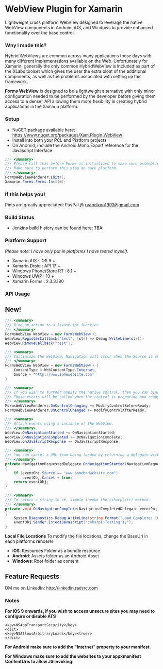 # WebView Plugin for Xamarin
Lightweight cross platform WebView designed to leverage the native WebView components in Android, iOS, and Windows to provide enhanced functionality over the base control.

### Why I made this?
Hybrid WebViews are common across many applications these days with many different implementations available on the Web.
Unfortunately for Xamarin, generally the only common HybridWebView is included as part of the XLabs toolset which gives the user the extra bloat of the additional components, as well as the problems associated with setting up this framework.

**Forms WebView** is designed to be a lightweight alternative with only minor configuration needed to be performed by the developer before giving them access to a denser API allowing them more flexibility in creating hybrid applications in the Xamarin platform.


### Setup
* NuGET package available here: https://www.nuget.org/packages/Xam.Plugin.WebView
* Install into both your PCL and Platform projects
* On Android, include the Android.Mono.Export reference for the Javascript Interface

```c#
/// <summary>
/// Please call this before Forms is initialized to make sure assemblies link properly.
/// Make sure to perform this step on each platform.
/// </summary>
FormsWebViewRenderer.Init();
Xamarin.Forms.Forms.Init(e);
```


### If this helps you!
Pints are greatly appreciated: PayPal @ ryandixon1993@gmail.com


### Build Status
* Jenkins build history can be found here: TBA


### Platform Support
*Please note: I have only put in platforms I have tested myself.*
* Xamarin.iOS : iOS 9 +
* Xamarin.Droid : API 17 +
* Windows Phone/Store RT : 8.1 +
* Windows UWP : 10 +
* Xamarin Forms : 2.3.3.180


### API Usage
## New!
```c#
/// <summary>
/// Bind an action to a Javascript function
/// </summary>
FormsWebView WebView = new FormsWebView();
WebView.RegisterCallback("test", (str) => Debug.WriteLine(str));
WebView.RemoveCallback("test");
```

```c#
/// <summary>
/// Initialize the WebView, Navigation will occur when the Source is changed so make sure to set the BaseUrl and ContentType prior.
/// </summary>
FormsWebView WebView = new FormsWebView() {
    ContentType = WebContentType.Internet,
    Source = "http://www.somewebsite.com"
}
```

```c#
/// <summary>
/// If you wish to further modify the native control, then you can bind to these events in your platform specific code.
/// These events will be called when the control is preparing and ready.
/// </summary>
FormsWebViewRenderer.OnControlChanging += ModifyControlBeforeReady;
FormsWebViewRenderer.OnControlChanged += ModifyControlAfterReady;
```

```c#
/// <summary>
/// Attach events using a instance of the WebView.
/// </summary>
WebView.OnNavigationStarted += OnNavigationStarted;
WebView.OnNavigationCompleted += OnNavigationComplete;
WebView.OnJavascriptResponse += OnJavascriptResponse;
```

```c#
/// <summary>
/// You can cancel a URL from being loaded by returning a delegate with the cancel boolean set to true.
/// </summary>
private NavigationRequestedDelegate OnNavigationStarted(NavigationRequestedDelegate eventObj)
{
    if (eventObj.Source == "www.somebadwebsite.com")
        eventObj.Cancel = true;
    return eventObj;
}
```

```c#
/// <summary>
/// To return a string to c#, simple invoke the csharp(str) method.
/// </summary>
private void OnNavigationComplete(NavigationCompletedDelegate eventObj)
{
    System.Diagnostics.Debug.WriteLine(string.Format("Load Complete: {0}", eventObj.Sender.Source));
    eventObj.Sender.InjectJavascript("csharp('Testing');");
}
```


**Local File Locations**
To modify the file locations, change the BaseUrl in each platforms renderer
* **iOS**: Resources Folder as a bundle resource
* **Android**: Assets folder as an Android Asset
* **Windows**: Root folder as content


## Feature Requests
DM me on LinkedIn: http://linkedin.radsrc.com

### Notes
**For iOS 9 onwards, if you wish to access unsecure sites you may need to configure or disable ATS**
```
<key>NSAppTransportSecurity</key>
<dict>
<key>NSAllowsArbitraryLoads</key><true/>
</dict>
```

**For Android make sure to add the "Internet" property to your manifest.**


**For Windows make sure to add the websites to your appxmanifest ContentUris to allow JS invoking.**
